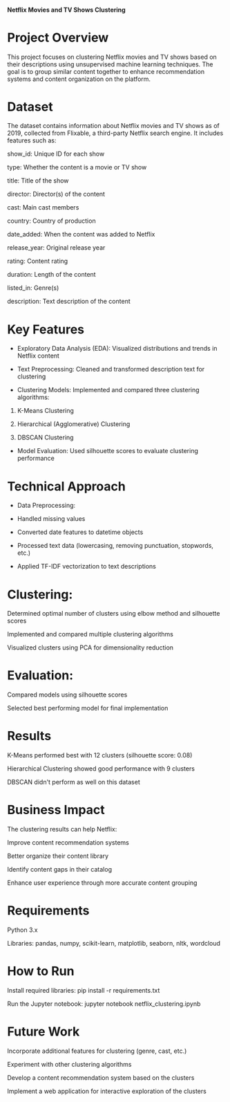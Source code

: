 #### **Netflix Movies and TV Shows Clustering**
# Project Overview
This project focuses on clustering Netflix movies and TV shows based on their descriptions using unsupervised machine learning techniques. The goal is to group similar content together to enhance recommendation systems and content organization on the platform.

# Dataset
The dataset contains information about Netflix movies and TV shows as of 2019, collected from Flixable, a third-party Netflix search engine. It includes features such as:

show_id: Unique ID for each show

type: Whether the content is a movie or TV show

title: Title of the show

director: Director(s) of the content

cast: Main cast members

country: Country of production

date_added: When the content was added to Netflix

release_year: Original release year

rating: Content rating

duration: Length of the content

listed_in: Genre(s)

description: Text description of the content

# Key Features
* Exploratory Data Analysis (EDA): Visualized distributions and trends in Netflix content

* Text Preprocessing: Cleaned and transformed description text for clustering

* Clustering Models: Implemented and compared three clustering algorithms:

 1. K-Means Clustering

 2. Hierarchical (Agglomerative) Clustering

 3. DBSCAN Clustering

* Model Evaluation: Used silhouette scores to evaluate clustering performance

# Technical Approach
* Data Preprocessing:

* Handled missing values

* Converted date features to datetime objects

* Processed text data (lowercasing, removing punctuation, stopwords, etc.)

* Applied TF-IDF vectorization to text descriptions

# Clustering:

Determined optimal number of clusters using elbow method and silhouette scores

Implemented and compared multiple clustering algorithms

Visualized clusters using PCA for dimensionality reduction

# Evaluation:

Compared models using silhouette scores

Selected best performing model for final implementation

# Results
K-Means performed best with 12 clusters (silhouette score: 0.08)

Hierarchical Clustering showed good performance with 9 clusters

DBSCAN didn't perform as well on this dataset

# Business Impact
The clustering results can help Netflix:

Improve content recommendation systems

Better organize their content library

Identify content gaps in their catalog

Enhance user experience through more accurate content grouping

# Requirements
Python 3.x

Libraries: pandas, numpy, scikit-learn, matplotlib, seaborn, nltk, wordcloud

# How to Run
Install required libraries: pip install -r requirements.txt

Run the Jupyter notebook: jupyter notebook netflix_clustering.ipynb

# Future Work
Incorporate additional features for clustering (genre, cast, etc.)

Experiment with other clustering algorithms

Develop a content recommendation system based on the clusters

Implement a web application for interactive exploration of the clusters
